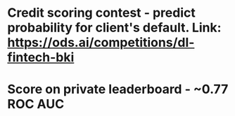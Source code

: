 # Credit scoring contest - predict probability for client's default. Link: https://ods.ai/competitions/dl-fintech-bki
# Score on private leaderboard - ~0.77 ROC AUC
